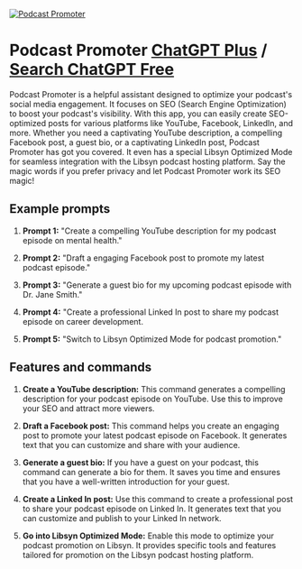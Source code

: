 
[![Podcast Promoter](https://files.oaiusercontent.com/file-2Iorp3ovsCK2DmNFu4dEmp7W?se=2123-10-19T02%3A13%3A48Z&sp=r&sv=2021-08-06&sr=b&rscc=max-age%3D31536000%2C%20immutable&rscd=attachment%3B%20filename%3Dca3d233d-ed53-4ccc-999c-fddff9e90ef0.png&sig=NMh/rM4yp4oBVkkMxx7WI/q44iswrnnLOgbqoQhsJwA%3D)](https://chat.openai.com/g/g-jVmHhYoeb-podcast-promoter)

# Podcast Promoter [ChatGPT Plus](https://chat.openai.com/g/g-jVmHhYoeb-podcast-promoter) / [Search ChatGPT Free](https://gptcall.net/index.html#/?search=Podcast%20Promoter)

Podcast Promoter is a helpful assistant designed to optimize your podcast's social media engagement. It focuses on SEO (Search Engine Optimization) to boost your podcast's visibility. With this app, you can easily create SEO-optimized posts for various platforms like YouTube, Facebook, LinkedIn, and more. Whether you need a captivating YouTube description, a compelling Facebook post, a guest bio, or a captivating LinkedIn post, Podcast Promoter has got you covered. It even has a special Libsyn Optimized Mode for seamless integration with the Libsyn podcast hosting platform. Say the magic words if you prefer privacy and let Podcast Promoter work its SEO magic!

## Example prompts

1. **Prompt 1:** "Create a compelling YouTube description for my podcast episode on mental health."

2. **Prompt 2:** "Draft a engaging Facebook post to promote my latest podcast episode."

3. **Prompt 3:** "Generate a guest bio for my upcoming podcast episode with Dr. Jane Smith."

4. **Prompt 4:** "Create a professional Linked In post to share my podcast episode on career development.

5. **Prompt 5:** "Switch to Libsyn Optimized Mode for podcast promotion."

## Features and commands

1. **Create a YouTube description:** This command generates a compelling description for your podcast episode on YouTube. Use this to improve your SEO and attract more viewers.

2. **Draft a Facebook post:** This command helps you create an engaging post to promote your latest podcast episode on Facebook. It generates text that you can customize and share with your audience.

3. **Generate a guest bio:** If you have a guest on your podcast, this command can generate a bio for them. It saves you time and ensures that you have a well-written introduction for your guest.

4. **Create a Linked In post:** Use this command to create a professional post to share your podcast episode on Linked In. It generates text that you can customize and publish to your Linked In network.

5. **Go into Libsyn Optimized Mode:** Enable this mode to optimize your podcast promotion on Libsyn. It provides specific tools and features tailored for promotion on the Libsyn podcast hosting platform.


